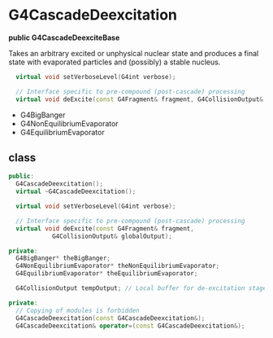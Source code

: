 <!-- G4CascadeDeexcitation.md --- 
;; 
;; Description: 
;; Author: Hongyi Wu(吴鸿毅)
;; Email: wuhongyi@qq.com 
;; Created: 六 9月  1 12:21:39 2018 (+0800)
;; Last-Updated: 六 9月  1 12:24:34 2018 (+0800)
;;           By: Hongyi Wu(吴鸿毅)
;;     Update #: 1
;; URL: http://wuhongyi.cn -->

# G4CascadeDeexcitation 

**public G4CascadeDeexciteBase**

Takes an arbitrary excited or unphysical nuclear state and produces a final state with evaporated particles and (possibly) a stable nucleus.

```cpp
  virtual void setVerboseLevel(G4int verbose);

  // Interface specific to pre-compound (post-cascade) processing
  virtual void deExcite(const G4Fragment& fragment, G4CollisionOutput& globalOutput);
```

- G4BigBanger
- G4NonEquilibriumEvaporator
- G4EquilibriumEvaporator


## class

```cpp
public:
  G4CascadeDeexcitation();
  virtual ~G4CascadeDeexcitation();

  virtual void setVerboseLevel(G4int verbose);

  // Interface specific to pre-compound (post-cascade) processing
  virtual void deExcite(const G4Fragment& fragment,
			G4CollisionOutput& globalOutput);

private:
  G4BigBanger* theBigBanger;
  G4NonEquilibriumEvaporator* theNonEquilibriumEvaporator;
  G4EquilibriumEvaporator* theEquilibriumEvaporator;

  G4CollisionOutput tempOutput;	// Local buffer for de-excitation stages

private:
  // Copying of modules is forbidden
  G4CascadeDeexcitation(const G4CascadeDeexcitation&);
  G4CascadeDeexcitation& operator=(const G4CascadeDeexcitation&);
```

<!-- G4CascadeDeexcitation.md ends here -->
